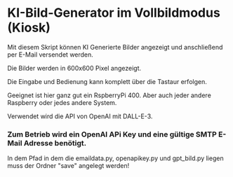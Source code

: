 # KI-Bild-Generator im Vollbildmodus (Kiosk)
Mit diesem Skript können KI Generierte Bilder angezeigt und anschließend per E-Mail versendet werden.

Die Bilder werden in 600x600 Pixel angezeigt.

Die Eingabe und Bedienung kann komplett über die Tastaur erfolgen.

Geeignet ist hier ganz gut ein RspberryPi 400. Aber auch jeder andere Raspberry oder jedes andere System.

Verwendet wird die API von OpenAI mit DALL-E-3.

### Zum Betrieb wird ein OpenAI APi Key und eine gültige SMTP E-Mail Adresse benötigt.

In dem Pfad in dem die emaildata.py, openapikey.py und gpt_bild.py liegen muss der Ordner "save" angelegt werden!
